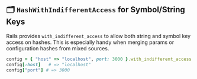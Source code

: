 ## 🗂️ `HashWithIndifferentAccess` for Symbol/String Keys
Rails provides `with_indifferent_access` to allow both string and symbol key access on hashes. This is especially handy when merging params or configuration hashes from mixed sources.

```ruby
config = { "host" => "localhost", port: 3000 }.with_indifferent_access
config[:host]   # => "localhost"
config["port"] # => 3000
```

